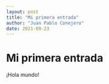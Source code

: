 ```yaml
---
layout: post
title: "Mi primera entrada"
author: "Juan Pablo Conejero"
date: 2021-09-23
---
```


# Mi primera entrada

¡Hola mundo!
